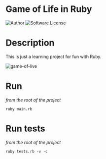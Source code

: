 # Game of Life in Ruby

[![Author](http://img.shields.io/badge/author-@adammbalogh-blue.svg?style=flat-square)](https://twitter.com/adammbalogh)
[![Software License](https://img.shields.io/badge/license-MIT-blue.svg?style=flat-square)](LICENSE)

# Description

This is just a learning project for fun with Ruby.

![game-of-live](http://i.imgur.com/vE7X9Ci.gif)

# Run

*from the root of the project*

```ruby main.rb```

# Run tests

*from the root of the project*

```ruby tests.rb -v -c```
